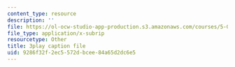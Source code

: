 ```yaml
---
content_type: resource
description: ''
file: https://ol-ocw-studio-app-production.s3.amazonaws.com/courses/5-08j-biological-chemistry-ii-spring-2016/9286f32f2ec5572dbcee84a65d2dc6e5_JB1YIT1Z-oE.vtt
file_type: application/x-subrip
resourcetype: Other
title: 3play caption file
uid: 9286f32f-2ec5-572d-bcee-84a65d2dc6e5
---
```

